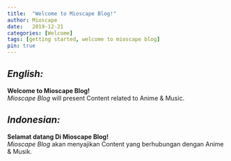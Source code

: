 ```yaml
---
title:  "Welcome to Mioscape Blog!"
author: Mioscape
date:   2019-12-21
categories: [Welcome]
tags: [getting started, welcome to mioscape blog]
pin: true
---
```

## _English:_  
**Welcome to Mioscape Blog!**  
_Mioscape Blog_ will present Content related to Anime & Music.  

## _Indonesian:_  
**Selamat datang Di Mioscape Blog!**  
_Mioscape Blog_ akan menyajikan Content yang berhubungan dengan Anime & Musik.
